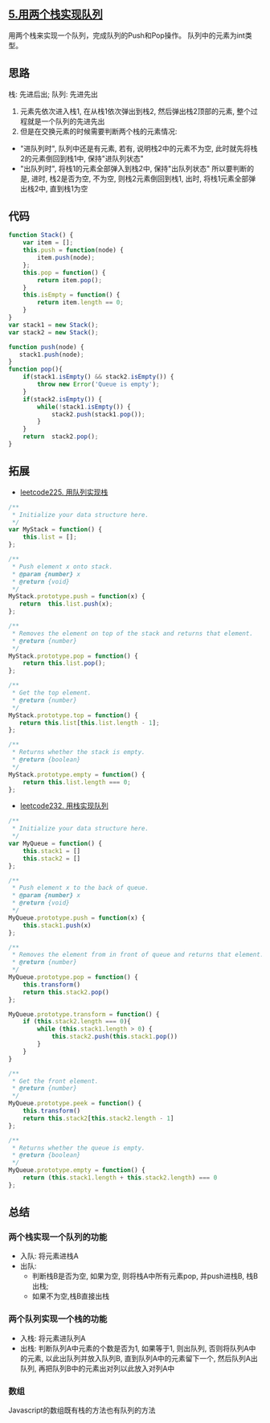 ## [5.用两个栈实现队列](https://www.nowcoder.com/practice/54275ddae22f475981afa2244dd448c6?tpId=13&tqId=11158&tPage=1&rp=1&ru=/ta/coding-interviews&qru=/ta/coding-interviews/question-ranking)
用两个栈来实现一个队列，完成队列的Push和Pop操作。 队列中的元素为int类型。
## 思路
栈: 先进后出; 队列: 先进先出

1. 元素先依次进入栈1, 在从栈1依次弹出到栈2, 然后弹出栈2顶部的元素, 整个过程就是一个队列的先进先出
2. 但是在交换元素的时候需要判断两个栈的元素情况:
  - "进队列时", 队列中还是有元素, 若有, 说明栈2中的元素不为空, 此时就先将栈2的元素倒回到栈1中, 保持"进队列状态"
  - "出队列时", 将栈1的元素全部弹入到栈2中, 保持"出队列状态"
  所以要判断的是, 进时, 栈2是否为空, 不为空, 则栈2元素倒回到栈1, 出时, 将栈1元素全部弹出栈2中, 直到栈1为空

## 代码
```js
function Stack() {
    var item = [];
    this.push = function(node) {
        item.push(node);
    };
    this.pop = function() {
        return item.pop();
    }
    this.isEmpty = function() {
        return item.length == 0;
    }
}
var stack1 = new Stack();
var stack2 = new Stack();

function push(node) {
   stack1.push(node);
}
function pop(){
    if(stack1.isEmpty() && stack2.isEmpty()) {
        throw new Error('Queue is empty');
    }
    if(stack2.isEmpty()) {
        while(!stack1.isEmpty()) {
            stack2.push(stack1.pop());
        }
    }
    return  stack2.pop();
}
```

## 拓展


- [leetcode225. 用队列实现栈](https://leetcode-cn.com/problems/implement-stack-using-queues/)

```js
/**
 * Initialize your data structure here.
 */
var MyStack = function() {
    this.list = [];
};

/**
 * Push element x onto stack. 
 * @param {number} x
 * @return {void}
 */
MyStack.prototype.push = function(x) {
   return  this.list.push(x);
};

/**
 * Removes the element on top of the stack and returns that element.
 * @return {number}
 */
MyStack.prototype.pop = function() {
    return this.list.pop();
};

/**
 * Get the top element.
 * @return {number}
 */
MyStack.prototype.top = function() {
   return this.list[this.list.length - 1];
};

/**
 * Returns whether the stack is empty.
 * @return {boolean}
 */
MyStack.prototype.empty = function() {
    return this.list.length === 0;
};
```
- [leetcode232. 用栈实现队列](https://leetcode-cn.com/problems/implement-queue-using-stacks/)
```js
/**
 * Initialize your data structure here.
 */
var MyQueue = function() {
    this.stack1 = []
    this.stack2 = []
};

/**
 * Push element x to the back of queue. 
 * @param {number} x
 * @return {void}
 */
MyQueue.prototype.push = function(x) {
    this.stack1.push(x)
};

/**
 * Removes the element from in front of queue and returns that element.
 * @return {number}
 */
MyQueue.prototype.pop = function() {
    this.transform()
    return this.stack2.pop()
};

MyQueue.prototype.transform = function() {
    if (this.stack2.length === 0){ 
        while (this.stack1.length > 0) {
            this.stack2.push(this.stack1.pop())
        }
    }
}

/**
 * Get the front element.
 * @return {number}
 */
MyQueue.prototype.peek = function() {
    this.transform()
    return this.stack2[this.stack2.length - 1]
};

/**
 * Returns whether the queue is empty.
 * @return {boolean}
 */
MyQueue.prototype.empty = function() {
    return (this.stack1.length + this.stack2.length) === 0
};
```

## 总结

### 两个栈实现一个队列的功能

- 入队: 将元素进栈A
- 出队: 
   - 判断栈B是否为空, 如果为空, 则将栈A中所有元素pop, 并push进栈B, 栈B出栈;
   - 如果不为空,栈B直接出栈
### 两个队列实现一个栈的功能
- 入栈: 将元素进队列A
- 出栈: 判断队列A中元素的个数是否为1, 如果等于1, 则出队列, 否则将队列A中的元素, 以此出队列并放入队列B, 直到队列A中的元素留下一个, 然后队列A出队列, 再把队列B中的元素出对列以此放入对列A中


### 数组
Javascript的数组既有栈的方法也有队列的方法